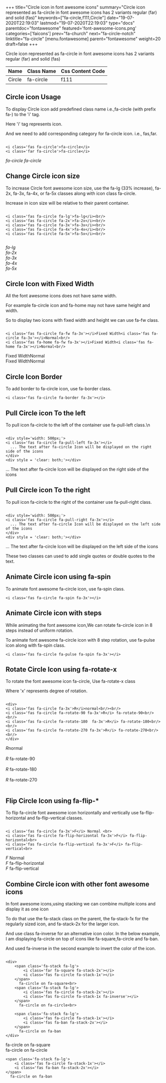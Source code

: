 +++
title="Circle icon in font awesome icons"
summary="Circle icon represented as fa-circle in font awesome icons has 2 variants regular (far) and solid (fas)"
keywords=["fa-circle,f111,Circle"]
date="19-07-2020T22:19:03"
lastmod="19-07-2020T22:19:03"
type="docs"
parentdoc="fontawesome"
featured='font-awesome-icons.png'
categories=['faicons']
prev="fa-church"
next="fa-circle-notch"
linktitle="fa-circle"
[menu.fontawesome]
parent="fontawesome"
weight=20
draft=false
+++


Circle icon represented as fa-circle in font awesome icons has 2 variants regular (far) and solid (fas)

<div class='table-responsive'><table class='table'><thead><tr><th>Name</th><th>Class Name</th><th>Css Content Code</th></tr></thead><tbody><tr><td>Circle</td><td>fa-circle</td><td>f111</td></tr></tbody></table></div>



## Circle icon Usage

To display Circle icon add predefined class name i.e.,fa-circle (with prefix fa-) to the 'i' tag.

Here 'i' tag represents icon.

And we need to add corresponding category for fa-circle icon. i.e., fas,far.


```

<i class='fas fa-circle'>fa-circle</i>
<i class='far fa-circle'>fa-circle</i>
```

<i class='fas fa-circle'>fa-circle</i>
<i class='far fa-circle'>fa-circle</i>




## Change Circle icon size
To increase Circle font awesome icon size, use the fa-lg (33% increase), fa-2x, fa-3x, fa-4x, or fa-5x classes along with icon class fa-circle.

Increase in icon size will be relative to their parent container. 

```

<i class='fas fa-circle fa-lg'>fa-lg</i><br/>
<i class='fas fa-circle fa-2x'>fa-2x</i><br/>
<i class='fas fa-circle fa-3x'>fa-3x</i><br/>
<i class='fas fa-circle fa-4x'>fa-4x</i><br/>
<i class='fas fa-circle fa-5x'>fa-5x</i><br/>
            
```

<i class='fas fa-circle fa-lg'>fa-lg</i><br/>
<i class='fas fa-circle fa-2x'>fa-2x</i><br/>
<i class='fas fa-circle fa-3x'>fa-3x</i><br/>
<i class='fas fa-circle fa-4x'>fa-4x</i><br/>
<i class='fas fa-circle fa-5x'>fa-5x</i><br/>
            



## Circle Icon with Fixed Width 

All the font awesome icons does not have same width.

For example fa-circle icon and fa-home may not have same height and width.

So to display two icons with fixed width and height we can use fa-fw class.


```

<i class='fas fa-circle fa-fw fa-3x'></i>Fixed Width<i class='fas fa-circle fa-3x'></i>Normal<br/>
<i class='fas fa-home fa-fw fa-3x'></i>Fixed Width<i class='fas fa-home fa-3x'></i>Normal<br/>
```

<i class='fas fa-circle fa-fw fa-3x'></i>Fixed Width<i class='fas fa-circle fa-3x'></i>Normal<br/>
<i class='fas fa-home fa-fw fa-3x'></i>Fixed Width<i class='fas fa-home fa-3x'></i>Normal<br/>



## Circle Icon Border 

To add border to fa-circle icon, use fa-border class.


```
<i class='fas fa-circle fa-border fa-3x'></i>

```
<i class='fas fa-circle fa-border fa-3x'></i>





## Pull Circle icon To the left

To pull icon fa-circle to the left of the container use fa-pull-left class.\n

```

<div style='width: 500px;'>
<i class='fas fa-circle fa-pull-left fa-3x'></i>
  ... The text after fa-circle Icon will be displayed on the right side of the icons
</div>
<div style = 'clear: both;'></div>
```

<div style='width: 500px;'>
<i class='fas fa-circle fa-pull-left fa-3x'></i>
  ... The text after fa-circle Icon will be displayed on the right side of the icons
</div>
<div style = 'clear: both;'></div>




## Pull Circle icon To the right
To pull icon fa-circle to the right of the container use fa-pull-right class.

```

<div style='width: 500px;'>
<i class='fas fa-circle fa-pull-right fa-3x'></i>
  ... The text after fa-circle Icon will be displayed on the left side of the icons
</div>
<div style = 'clear: both;'></div>
```

<div style='width: 500px;'>
<i class='fas fa-circle fa-pull-right fa-3x'></i>
  ... The text after fa-circle Icon will be displayed on the left side of the icons
</div>
<div style = 'clear: both;'></div>

These two classes can used to add single quotes or double quotes to the text.


## Animate Circle icon using fa-spin
To animate font awesome fa-circle icon, use fa-spin class.

```
<i class='fas fa-circle fa-spin fa-3x'></i>
```
<i class='fas fa-circle fa-spin fa-3x'></i>




## Animate Circle icon with steps
While animating the font awesome icon,We can rotate fa-circle icon in 8 steps instead of uniform rotation.

To animate font awesome fa-circle icon with 8 step rotation, use fa-pulse icon along with fa-spin class.


```
<i class='fas fa-circle fa-pulse fa-spin fa-3x'></i>

```
<i class='fas fa-circle fa-pulse fa-spin fa-3x'></i>





## Rotate Circle Icon using fa-rotate-x
To rotate the font awesome icon fa-circle, Use fa-rotate-x class

Where 'x' represents degree of rotation.


```

<div>
<i class='fas fa-circle fa-3x'>R</i>normal<br/><br/>
<i class='fas fa-circle fa-rotate-90 fa-3x'>R</i> fa-rotate-90<br/><br/> 
<i class='fas fa-circle fa-rotate-180  fa-3x'>R</i> fa-rotate-180<br/><br/> 
<i class='fas fa-circle fa-rotate-270 fa-3x'>R</i> fa-rotate-270<br/><br/>
</div>
```

<div>
<i class='fas fa-circle fa-3x'>R</i>normal<br/><br/>
<i class='fas fa-circle fa-rotate-90 fa-3x'>R</i> fa-rotate-90<br/><br/> 
<i class='fas fa-circle fa-rotate-180  fa-3x'>R</i> fa-rotate-180<br/><br/> 
<i class='fas fa-circle fa-rotate-270 fa-3x'>R</i> fa-rotate-270<br/><br/>
</div>




## Flip Circle Icon using fa-flip-*
To flip fa-circle font awesome icon horizontally and vertically use fa-flip-horizontal and fa-flip-vertical classes. 

```

<i class='fas fa-circle fa-3x'>F</i> Normal <br>
<i class='fas fa-circle fa-flip-horizontal fa-3x'>F</i> fa-flip-horizontal<br>
<i class='fas fa-circle fa-flip-vertical fa-3x'>F</i> fa-flip-vertical<br>
```

<i class='fas fa-circle fa-3x'>F</i> Normal <br>
<i class='fas fa-circle fa-flip-horizontal fa-3x'>F</i> fa-flip-horizontal<br>
<i class='fas fa-circle fa-flip-vertical fa-3x'>F</i> fa-flip-vertical<br>




## Combine Circle icon with other font awesome icons
In font awesome icons,using stacking we can combine multiple icons and display it as one icon 

To do that use the fa-stack class on the parent, the fa-stack-1x for the regularly sized icon, and fa-stack-2x for the larger icon.

And use class fa-inverse for an alternative icon color. 
In the below example, I am displaying fa-circle on top of icons like fa-square,fa-circle and fa-ban.

And used fa-inverse in the second example to invert the color of the icon.

```

<div>
    <span class='fa-stack fa-lg'>
        <i class='far fa-square fa-stack-2x'></i>
        <i class='fas fa-circle fa-stack-1x'></i>
    </span>
      fa-circle on fa-square<br>
    <span class='fa-stack fa-lg'>
        <i class='fas fa-circle fa-stack-2x'></i>
        <i class='fas fa-circle fa-stack-1x fa-inverse'></i>
    </span>
      fa-circle on fa-circle<br>

    <span class='fa-stack fa-lg'>
        <i class='fas fa-circle fa-stack-1x'></i>
        <i class='fas fa-ban fa-stack-2x'></i>
    </span>
      fa-circle on fa-ban
</div>
```

<div>
    <span class='fa-stack fa-lg'>
        <i class='far fa-square fa-stack-2x'></i>
        <i class='fas fa-circle fa-stack-1x'></i>
    </span>
      fa-circle on fa-square<br>
    <span class='fa-stack fa-lg'>
        <i class='fas fa-circle fa-stack-2x'></i>
        <i class='fas fa-circle fa-stack-1x fa-inverse'></i>
    </span>
      fa-circle on fa-circle<br>

    <span class='fa-stack fa-lg'>
        <i class='fas fa-circle fa-stack-1x'></i>
        <i class='fas fa-ban fa-stack-2x'></i>
    </span>
      fa-circle on fa-ban
</div>






